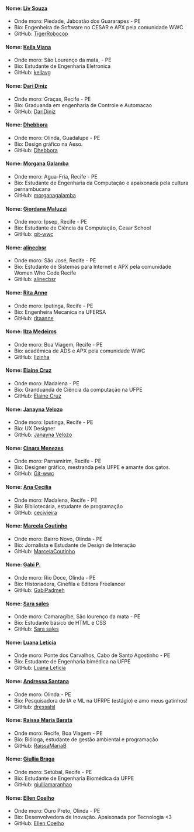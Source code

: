 #### Nome: [Liv Souza](https://github.com/TigerRobocop/)
- Onde moro: Piedade, Jaboatão dos Guararapes - PE
- Bio: Engenheira de Software no CESAR e APX pela comunidade WWC
- GitHub: [TigerRobocop](https://github.com/TigerRobocop/)

#### Nome: [Keila Viana](https://github.com/keilavg)
- Onde moro: São Lourenço da mata,  - PE
- Bio: Estudante de Engenharia Eletronica
- GitHub: [keilavg](https://github.com/keilavg/)

#### Nome: [Dari Diniz](https://github.com/DariDiniz/)
- Onde moro: Graças, Recife - PE
- Bio: Graduanda em engenharia de Controle e Automacao
- GitHub: [DariDiniz](https://github.com/DariDiniz/)

#### Nome: [Dhebbora](https://github.com/Dhebbora/)
- Onde moro: Olinda, Guadalupe - PE
- Bio: Design gráfico na Aeso.
- GitHub: [Dhebbora](https://github.com/Dhebbora/)

#### Nome: [Morgana Galamba](https://github.com/morganagalamba)
- Onde moro: Agua-Fria, Recife - PE
- Bio: Estudante de Engenharia da Computação e apaixonada pela cultura pernambucana
- GitHub: [morganagalamba](https://github.com/morganagalamba)

#### Nome: [Giordana Maluzzi](https://github.com/giordana02112)
- Onde moro: Ipsep, Recife - PE
- Bio: Estudante de Ciência da Computação, Cesar School 
- GitHub: [git-wwc](https://github.com/giordana02112/git-wwc)

#### Nome: [alinecbsr](https://github.com/alinecbsr/)
- Onde moro: São José, Recife - PE
- Bio: Estudante de Sistemas para Internet e APX pela comunidade Women Who Code Recife
- GitHub: [alinecbsr](https://github.com/alinecbsr)

#### Nome: [Rita Anne](https://github.com/ritaanne)
- Onde moro: Iputinga, Recife - PE
- Bio: Engenheira Mecanica na UFERSA
- GitHub: [ritaanne](https://github.com/ritaanne/git-wwc)

#### Nome: [Ilza Medeiros](https://github.com/ilzinha/)
- Onde moro: Boa Viagem, Recife - PE
- Bio: acadêmica de ADS e APX pela comunidade WWC
- GitHub: [Ilzinha](https://github.com/ilzinha/)

#### Nome: [Elaine Cruz](https://github.com/elainecruz)
- Onde moro: Madalena - PE
- Bio: Granduanda de Ciência da computação na UFPE
- GitHub: [Elaine Cruz](https://github.com/elainecruz)

#### Nome: [Janayna Velozo](https://github.com/janaynavelozo)
- Onde moro: Iputinga, Recife - PE
- Bio: UX Designer
- GitHub: [Janayna Velozo](https://github.com/janaynavelozo/)

#### Nome: [Cinara Menezes](https://github.com/cinaradaliana/)
- Onde moro: Parnamirim, Recife - PE
- Bio: Designer gráfico, mestranda pela UFPE e amante dos gatos.
- GitHub: [Git-wwc](https://github.com/cinaradaliana/)

#### Nome: [Ana Cecília](https://github.com/cecivieira/)
- Onde moro: Madalena, Recife - PE
- Bio: Bibliotecária, estudante de programação
- GitHub: [cecivieira](https://github.com/cecivieira/)

#### Nome: [Marcela Coutinho](https://github.com/marcelacoutinho)
- Onde moro: Bairro Novo, Olinda - PE
- Bio: Jornalista e Estudante de Design de Interação
- GitHub: [MarcelaCoutinho](https://github.com/marcelacoutinho)

#### Nome: [Gabi P.](https://github.com/gabipadmeh/)
- Onde moro: Rio Doce, Olinda - PE
- Bio: Historiadora, Cinéfila e Editora Freelancer
- GitHub: [GabiPadmeh](https://github.com/gabipadmeh/)

#### Nome: [Sara sales](https://github.com/saracristinas/)
- Onde moro: Camaragibe, São lourenço da mata - PE
- Bio: Estudante básico de HTML e CSS
- GitHub: [Sara sales](https://github.com/saracristinas/)

#### Nome: [Luana Letícia](https://github.com/Luana-Leticia/)
- Onde moro: Ponte dos Carvalhos, Cabo de Santo Agostinho - PE
- Bio: Estudante de Engenharia bimédica na UFPE
- GitHub: [Luana Letícia](https://github.com/Luana-Leticia/)

#### Nome: [Andressa Santana](https://github.com/dressalsl/)
- Onde moro: Olinda - PE
- Bio: Pesquisadora de IA e ML na UFRPE (estágio) e amo meus gatinhos!
- GitHub: [dressalsl](https://github.com/dressalsl/)

#### Nome: [Raissa Maria Barata](https://github.com/RaissaMariaB/)
- Onde moro: Recife, Boa Viagem - PE
- Bio: Bióloga, estudante de gestão ambiental e programação
- GitHub: [RaissaMariaB](https://github.com/RaissaMariaB/)

#### Nome: [Giullia Braga](https://github.com/giulliabraga/)
- Onde moro: Setúbal, Recife - PE
- Bio: Estudante de Engenharia Biomédica da UFPE
- GitHub: [giulliamaranhao](https://github.com/giulliamaranhao/)

#### Nome: [Ellen Coelho](https://github.com/EllenCoe)
- Onde moro: Ouro Preto, Olinda - PE
- Bio: Desenvolvedora de Inovação. Apaixonada por Tecnologia <3
- GitHub: [Ellen Coelho](https://github.com/EllenCoe)

